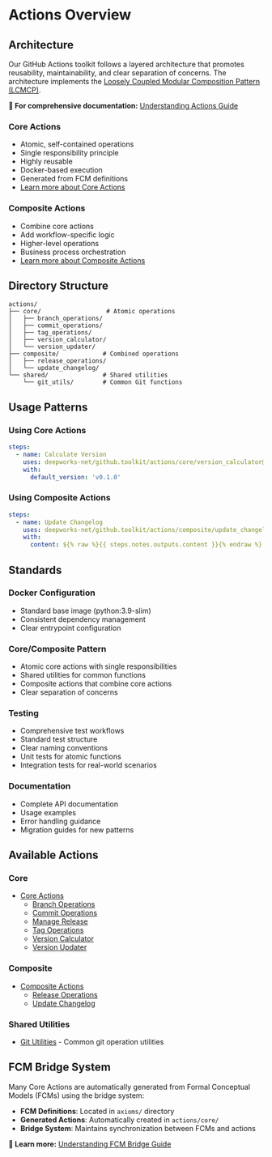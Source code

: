 # Actions Overview

## Architecture

Our GitHub Actions toolkit follows a layered architecture that promotes reusability, maintainability, and clear separation of concerns. The architecture implements the [Loosely Coupled Modular Composition Pattern (LCMCP)](https://github.com/deepworks-net/models.lcmcp).

**📖 For comprehensive documentation:** [Understanding Actions Guide](../guides/understanding-actions.md)

### Core Actions

- Atomic, self-contained operations
- Single responsibility principle
- Highly reusable
- Docker-based execution
- Generated from FCM definitions
- [Learn more about Core Actions](core/index.md)

### Composite Actions

- Combine core actions
- Add workflow-specific logic
- Higher-level operations
- Business process orchestration
- [Learn more about Composite Actions](composite/index.md)

## Directory Structure

```FILEDIR
actions/
├── core/                  # Atomic operations
│   ├── branch_operations/
│   ├── commit_operations/
│   ├── tag_operations/
│   ├── version_calculator/
│   └── version_updater/
├── composite/            # Combined operations
│   ├── release_operations/
│   └── update_changelog/
└── shared/               # Shared utilities
    └── git_utils/        # Common Git functions
```

## Usage Patterns

### Using Core Actions

```yaml
steps:
  - name: Calculate Version
    uses: deepworks-net/github.toolkit/actions/core/version_calculator@v1
    with:
      default_version: 'v0.1.0'
```

### Using Composite Actions

```yaml
steps:
  - name: Update Changelog
    uses: deepworks-net/github.toolkit/actions/composite/update_changelog@v1
    with:
      content: ${% raw %}{{ steps.notes.outputs.content }}{% endraw %}
```

## Standards

### Docker Configuration

- Standard base image (python:3.9-slim)
- Consistent dependency management
- Clear entrypoint configuration

### Core/Composite Pattern

- Atomic core actions with single responsibilities
- Shared utilities for common functions
- Composite actions that combine core actions
- Clear separation of concerns

### Testing

- Comprehensive test workflows
- Standard test structure
- Clear naming conventions
- Unit tests for atomic functions
- Integration tests for real-world scenarios

### Documentation

- Complete API documentation
- Usage examples
- Error handling guidance
- Migration guides for new patterns

## Available Actions

### Core

- [Core Actions](core/index.md)
    - [Branch Operations](core/branch_operations/index.md)
    - [Commit Operations](core/commit_operations/index.md)
    - [Manage Release](core/manage_release/index.md)
    - [Tag Operations](core/tag_operations/index.md)
    - [Version Calculator](core/version_calculator/index.md)
    - [Version Updater](core/version_updater/index.md)

### Composite

- [Composite Actions](composite/index.md)
    - [Release Operations](composite/release_operations/index.md)
    - [Update Changelog](composite/update_changelog/index.md)

### Shared Utilities

- [Git Utilities](../guides/git-utilities.md) - Common git operation utilities

## FCM Bridge System

Many Core Actions are automatically generated from Formal Conceptual Models (FCMs) using the bridge system:

- **FCM Definitions**: Located in `axioms/` directory
- **Generated Actions**: Automatically created in `actions/core/`
- **Bridge System**: Maintains synchronization between FCMs and actions

**📖 Learn more:** [Understanding FCM Bridge Guide](../guides/understanding-fcm-bridge.md)
